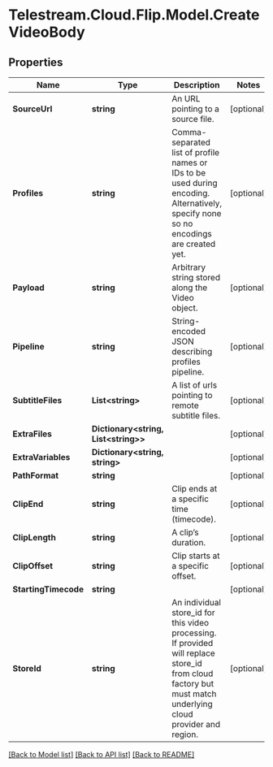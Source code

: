 # Telestream.Cloud.Flip.Model.CreateVideoBody
## Properties

Name | Type | Description | Notes
------------ | ------------- | ------------- | -------------
**SourceUrl** | **string** | An URL pointing to a source file. | [optional] 
**Profiles** | **string** | Comma-separated list of profile names or IDs to be used during encoding. Alternatively, specify none so no encodings are created yet. | [optional] 
**Payload** | **string** | Arbitrary string stored along the Video object. | [optional] 
**Pipeline** | **string** | String-encoded JSON describing profiles pipeline. | [optional] 
**SubtitleFiles** | **List&lt;string&gt;** | A list of urls pointing to remote subtitle files. | [optional] 
**ExtraFiles** | **Dictionary&lt;string, List&lt;string&gt;&gt;** |  | [optional] 
**ExtraVariables** | **Dictionary&lt;string, string&gt;** |  | [optional] 
**PathFormat** | **string** |  | [optional] 
**ClipEnd** | **string** | Clip ends at a specific time (timecode). | [optional] 
**ClipLength** | **string** | A clip’s duration. | [optional] 
**ClipOffset** | **string** | Clip starts at a specific offset. | [optional] 
**StartingTimecode** | **string** |  | [optional] 
**StoreId** | **string** | An individual store_id for this video processing. If provided will replace store_id from cloud factory but must match underlying cloud provider and region. | [optional] 

[[Back to Model list]](../README.md#documentation-for-models) [[Back to API list]](../README.md#documentation-for-api-endpoints) [[Back to README]](../README.md)


